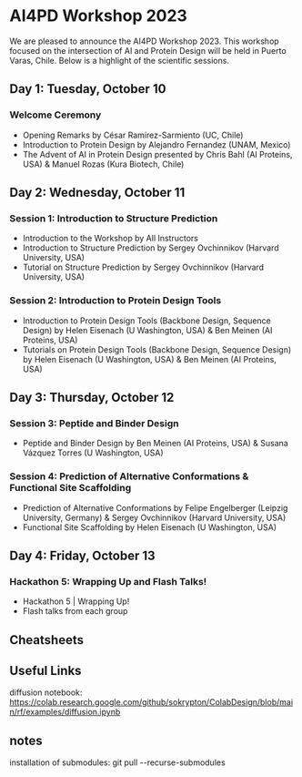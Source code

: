 # AI4PD Workshop 2023

We are pleased to announce the AI4PD Workshop 2023. This workshop focused on the intersection of AI and Protein Design will be held in Puerto Varas, Chile. Below is a highlight of the scientific sessions.

## Day 1: Tuesday, October 10

### Welcome Ceremony
- Opening Remarks by César Ramírez-Sarmiento (UC, Chile)
- Introduction to Protein Design by Alejandro Fernandez (UNAM, Mexico)
- The Advent of AI in Protein Design presented by Chris Bahl (AI Proteins, USA) & Manuel Rozas (Kura Biotech, Chile)

## Day 2: Wednesday, October 11

### Session 1: Introduction to Structure Prediction
- Introduction to the Workshop by All Instructors
- Introduction to Structure Prediction by Sergey Ovchinnikov (Harvard University, USA)
- Tutorial on Structure Prediction by Sergey Ovchinnikov (Harvard University, USA)

### Session 2: Introduction to Protein Design Tools
- Introduction to Protein Design Tools (Backbone Design, Sequence Design) by Helen Eisenach (U Washington, USA) & Ben Meinen (AI Proteins, USA)
- Tutorials on Protein Design Tools (Backbone Design, Sequence Design) by Helen Eisenach (U Washington, USA) & Ben Meinen (AI Proteins, USA)

## Day 3: Thursday, October 12

### Session 3: Peptide and Binder Design
- Peptide and Binder Design by Ben Meinen (AI Proteins, USA) & Susana Vázquez Torres (U Washington, USA)

### Session 4: Prediction of Alternative Conformations & Functional Site Scaffolding
- Prediction of Alternative Conformations by Felipe Engelberger (Leipzig University, Germany) & Sergey Ovchinnikov (Harvard University, USA)
- Functional Site Scaffolding by Helen Eisenach (U Washington, USA)

## Day 4: Friday, October 13

### Hackathon 5: Wrapping Up and Flash Talks!
- Hackathon 5 | Wrapping Up!
- Flash talks from each group

## Cheatsheets


## Useful Links
diffusion notebook: https://colab.research.google.com/github/sokrypton/ColabDesign/blob/main/rf/examples/diffusion.ipynb


## notes
installation of submodules: git pull --recurse-submodules

